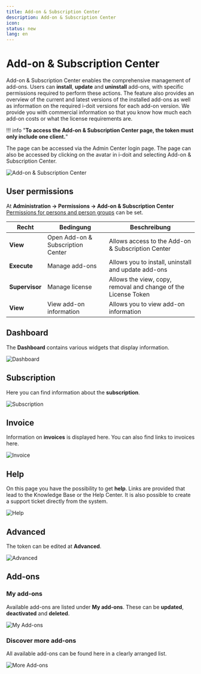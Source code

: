 ```yaml
---
title: Add-on & Subscription Center
description: Add-on & Subscription Center
icon:
status: new
lang: en
---
```


# Add-on & Subscription Center

Add-on & Subscription Center enables the comprehensive management of add-ons. Users can **install**, **update** and **uninstall** add-ons, with specific permissions required to perform these actions. The feature also provides an overview of the current and latest versions of the installed add-ons as well as information on the required i-doit versions for each add-on version. We provide you with commercial information so that you know how much each add-on costs or what the license requirements are.

!!! info "**To access the Add-on & Subscription Center page, the token must only include one client.**"

The page can be accessed via the Admin Center login page. The page can also be accessed by clicking on the avatar in i-doit and selecting Add-on & Subscription Center.

![Add-on & Subscription Center](../assets/images/en/system-administration/)

## User permissions

At **Administration → Permissions → Add-on & Subscription Center** [Permissions for persons and person groups](../../effizientes-dokumentieren/rechteverwaltung/index.md) can be set.

| Recht          | Bedingung                         | Beschreibung                                                   |
| -------------- | --------------------------------- | -------------------------------------------------------------- |
| **View**       | Open Add-on & Subscription Center | Allows access to the Add-on & Subscription Center              |
| **Execute**    | Manage add-ons                    | Allows you to install, uninstall and update add-ons            |
| **Supervisor** | Manage license                    | Allows the view, copy, removal and change of the License Token |
| **View**       | View add-on information           | Allows you to view add-on information                          |

## Dashboard

The **Dashboard** contains various widgets that display information.

![Dashboard](../assets/images/en/system-administration/add-on-and-subscription-center/asc-2.png)

## Subscription

Here you can find information about the **subscription**.

![Subscription](../assets/images/en/system-administration/add-on-and-subscription-center/asc-3.png)

## Invoice

Information on **invoices** is displayed here. You can also find links to invoices here.

![Invoice](../assets/images/en/system-administration/add-on-and-subscription-center/asc-4.png)

## Help

On this page you have the possibility to get **help**. Links are provided that lead to the Knowledge Base or the Help Center. It is also possible to create a support ticket directly from the system.

![Help](../assets/images/en/system-administration/add-on-and-subscription-center/asc-5.png)

## Advanced

The token can be edited at **Advanced**.

![Advanced](../assets/images/en/system-administration/add-on-and-subscription-center/asc-6.png)

## Add-ons

### My add-ons

Available add-ons are listed under **My add-ons**. These can be **updated**, **deactivated** and **deleted**.

![My Add-ons](../assets/images/en/system-administration/add-on-and-subscription-center/asc-7.png)

### Discover more add-ons

All available add-ons can be found here in a clearly arranged list.

![More Add-ons](../assets/images/en/system-administration/add-on-and-subscription-center/asc-8.png)

